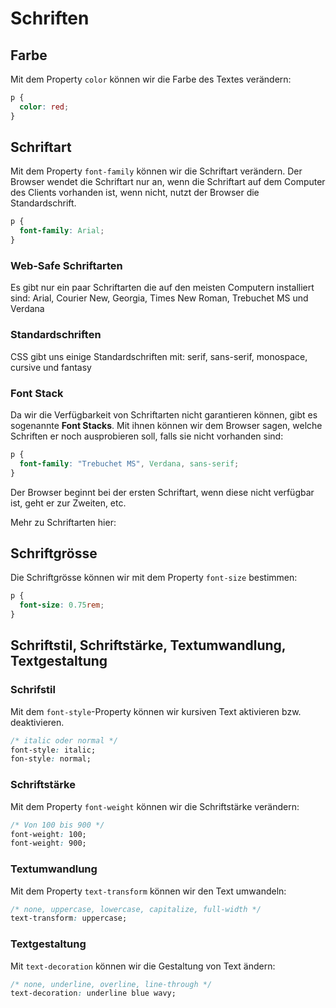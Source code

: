 # Schriften

## Farbe

Mit dem Property `color` können wir die Farbe des Textes verändern:

````CSS
p {
  color: red;
}
````

## Schriftart

Mit dem Property `font-family` können wir die Schriftart verändern. Der Browser wendet die Schriftart nur an, wenn die Schriftart auf dem Computer
des Clients vorhanden ist, wenn nicht, nutzt der Browser die Standardschrift.

````CSS
p {
  font-family: Arial;
}
````

### Web-Safe Schriftarten

Es gibt nur ein paar Schriftarten die auf den meisten Computern installiert sind: Arial, Courier New, Georgia, Times New Roman, Trebuchet MS und
Verdana

### Standardschriften

CSS gibt uns einige Standardschriften mit: serif, sans-serif, monospace, cursive und fantasy

### Font Stack

Da wir die Verfügbarkeit von Schriftarten nicht garantieren können, gibt es sogenannte **Font Stacks**. Mit ihnen können wir dem Browser sagen,
welche Schriften er noch ausprobieren soll, falls sie nicht vorhanden sind:

````CSS
p {
  font-family: "Trebuchet MS", Verdana, sans-serif;
}
````

Der Browser beginnt bei der ersten Schriftart, wenn diese nicht verfügbar ist, geht er zur Zweiten, etc.

Mehr zu Schriftarten hier:

## Schriftgrösse

Die Schriftgrösse können wir mit dem Property `font-size` bestimmen:

````CSS
p {
  font-size: 0.75rem;
}
````

## Schriftstil, Schriftstärke, Textumwandlung, Textgestaltung

### Schrifstil

Mit dem `font-style`-Property können wir kursiven Text aktivieren bzw. deaktivieren.

````CSS
/* italic oder normal */
font-style: italic;
fon-style: normal;
````

### Schriftstärke

Mit dem Property `font-weight` können wir die Schriftstärke verändern:

````CSS
/* Von 100 bis 900 */
font-weight: 100;
font-weight: 900;
````

### Textumwandlung

Mit dem Property `text-transform` können wir den Text umwandeln:

````CSS
/* none, uppercase, lowercase, capitalize, full-width */
text-transform: uppercase;
````

### Textgestaltung

Mit `text-decoration` können wir die Gestaltung von Text ändern:

````CSS
/* none, underline, overline, line-through */
text-decoration: underline blue wavy;
````
